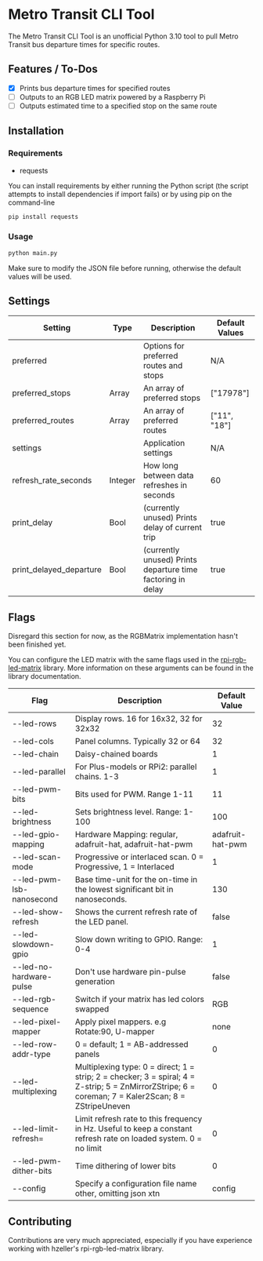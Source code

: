 # Metro Transit CLI Tool

The Metro Transit CLI Tool is an unofficial Python 3.10 tool to pull Metro Transit bus departure times for specific routes.

## Features / To-Dos

- [x] Prints bus departure times for specified routes
- [ ] Outputs to an RGB LED matrix powered by a Raspberry Pi
- [ ] Outputs estimated time to a specified stop on the same route

## Installation

### Requirements

- requests

You can install requirements by either running the Python script (the script attempts to install dependencies if import fails) or by using pip on the command-line

```bash
pip install requests
```

### Usage

```bash
python main.py
```

Make sure to modify the JSON file before running, otherwise the default values will be used.

## Settings

| Setting                 | Type    | Description                                                 | Default Values |
| ----------------------- | ------- | ----------------------------------------------------------- | -------------- |
| preferred               |         | Options for preferred routes and stops                      | N/A            |
| preferred_stops         | Array   | An array of preferred stops                                 | ["17978"]      |
| preferred_routes        | Array   | An array of preferred routes                                | ["11", "18"]   |
| settings                |         | Application settings                                        | N/A            |
| refresh_rate_seconds    | Integer | How long between data refreshes in seconds                  | 60             |
| print_delay             | Bool    | (currently unused) Prints delay of current trip             | true           |
| print_delayed_departure | Bool    | (currently unused) Prints departure time factoring in delay | true           |

## Flags

Disregard this section for now, as the RGBMatrix implementation hasn't been finished yet.

You can configure the LED matrix with the same flags used in the [rpi-rgb-led-matrix](https://github.com/hzeller/rpi-rgb-led-matrix) library. More information on these arguments can be found in the library documentation.

| Flag                     | Description                                                                                                                                         | Default Value    |
| ------------------------ | --------------------------------------------------------------------------------------------------------------------------------------------------- | ---------------- |
| --led-rows               | Display rows. 16 for 16x32, 32 for 32x32                                                                                                            | 32               |
| --led-cols               | Panel columns. Typically 32 or 64                                                                                                                   | 32               |
| --led-chain              | Daisy-chained boards                                                                                                                                | 1                |
| --led-parallel           | For Plus-models or RPi2: parallel chains. 1-3                                                                                                       | 1                |
| --led-pwm-bits           | Bits used for PWM. Range 1-11                                                                                                                       | 11               |
| --led-brightness         | Sets brightness level. Range: 1-100                                                                                                                 | 100              |
| --led-gpio-mapping       | Hardware Mapping: regular, adafruit-hat, adafruit-hat-pwm                                                                                           | adafruit-hat-pwm |
| --led-scan-mode          | Progressive or interlaced scan. 0 = Progressive, 1 = Interlaced                                                                                     | 1                |
| --led-pwm-lsb-nanosecond | Base time-unit for the on-time in the lowest significant bit in nanoseconds.                                                                        | 130              |
| --led-show-refresh       | Shows the current refresh rate of the LED panel.                                                                                                    | false            |
| --led-slowdown-gpio      | Slow down writing to GPIO. Range: 0-4                                                                                                               | 1                |
| --led-no-hardware-pulse  | Don't use hardware pin-pulse generation                                                                                                             | false            |
| --led-rgb-sequence       | Switch if your matrix has led colors swapped                                                                                                        | RGB              |
| --led-pixel-mapper       | Apply pixel mappers. e.g Rotate:90, U-mapper                                                                                                        | none             |
| --led-row-addr-type      | 0 = default; 1 = AB-addressed panels                                                                                                                | 0                |
| --led-multiplexing       | Multiplexing type: 0 = direct; 1 = strip; 2 = checker; 3 = spiral; 4 = Z-strip; 5 = ZnMirrorZStripe; 6 = coreman; 7 = Kaler2Scan; 8 = ZStripeUneven | 0                |
| --led-limit-refresh=<Hz> | Limit refresh rate to this frequency in Hz. Useful to keep a constant refresh rate on loaded system. 0 = no limit                                   | 0                |
| --led-pwm-dither-bits    | Time dithering of lower bits                                                                                                                        | 0                |
| --config                 | Specify a configuration file name other, omitting json xtn                                                                                          | config           |

## Contributing

Contributions are very much appreciated, especially if you have experience working with hzeller's rpi-rgb-led-matrix library.
